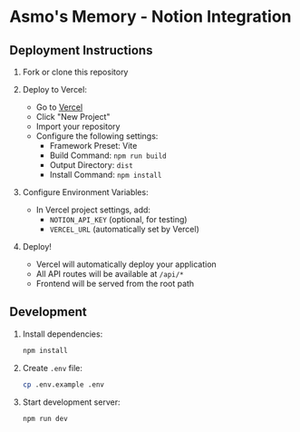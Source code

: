 # Asmo's Memory - Notion Integration

## Deployment Instructions

1. Fork or clone this repository

2. Deploy to Vercel:
   - Go to [Vercel](https://vercel.com)
   - Click "New Project"
   - Import your repository
   - Configure the following settings:
     - Framework Preset: Vite
     - Build Command: `npm run build`
     - Output Directory: `dist`
     - Install Command: `npm install`

3. Configure Environment Variables:
   - In Vercel project settings, add:
     - `NOTION_API_KEY` (optional, for testing)
     - `VERCEL_URL` (automatically set by Vercel)

4. Deploy!
   - Vercel will automatically deploy your application
   - All API routes will be available at `/api/*`
   - Frontend will be served from the root path

## Development

1. Install dependencies:
   ```bash
   npm install
   ```

2. Create `.env` file:
   ```bash
   cp .env.example .env
   ```

3. Start development server:
   ```bash
   npm run dev
   ```